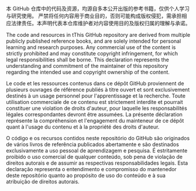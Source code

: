 本 GitHub 仓库中的代码及资源，均源自多本公开出版的参考书籍，仅供个人学习与研究使用。
严禁将任何内容用于商业目的，否则可能构成版权侵犯，需承担相应法律责任。本声明代表本仓库维护者对内容使用目的及版权归属的理解与承诺。

The code and resources in tThis GitHub repository are derived from multiple publicly published reference books,
and are solely intended for personal learning and research purposes.
Any commercial use of the content is strictly prohibited and may constitute copyright infringement,
for which legal responsibilities shall be borne. 
This declaration represents the understanding and commitment of the maintainer of this repository
regarding the intended use and copyright ownership of the content.

Le code et les ressources contenus dans ce dépôt GitHub proviennent de plusieurs ouvrages de référence publiés à titre ouvert 
et sont exclusivement destinés à un usage personnel pour l'apprentissage et la recherche. 
Toute utilisation commerciale de ce contenu est strictement interdite et pourrait constituer une violation de droits d'auteur,
pour laquelle les responsabilités légales correspondantes devront être assumées.
La présente déclaration représente la compréhension et l'engagement du mainteneur de ce dépôt quant à l'usage du contenu
et à la propriété des droits d'auteur.

O código e os recursos contidos neste repositório do GitHub são originados de vários livros de referência publicados abertamente 
e são destinados exclusivamente a uso pessoal de aprendizagem e pesquisa. 
É estritamente proibido o uso comercial de qualquer conteúdo, 
sob pena de violação de direitos autorais e de assumir as respectivas responsabilidades legais.
Esta declaração representa o entendimento e compromisso do mantenedor deste repositório quanto ao propósito de uso do conteúdo
e à sua atribuição de direitos autorais.
